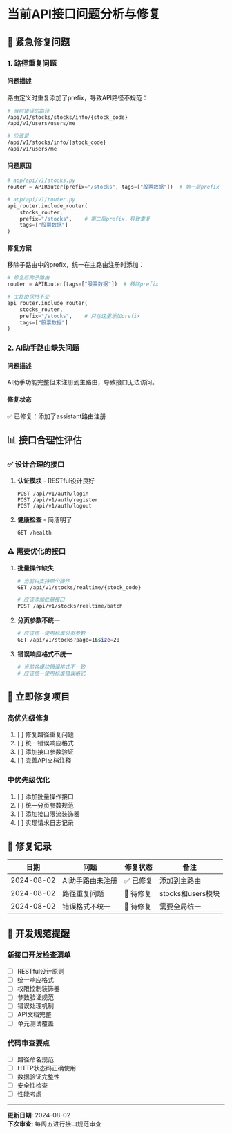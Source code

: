 # 当前API接口问题分析与修复

## 🚨 **紧急修复问题**

### **1. 路径重复问题**

#### **问题描述**
路由定义时重复添加了prefix，导致API路径不规范：

```bash
# 当前错误的路径
/api/v1/stocks/stocks/info/{stock_code}
/api/v1/users/users/me

# 应该是
/api/v1/stocks/info/{stock_code}  
/api/v1/users/me
```

#### **问题原因**
```python
# app/api/v1/stocks.py
router = APIRouter(prefix="/stocks", tags=["股票数据"])  # 第一层prefix

# app/api/v1/router.py  
api_router.include_router(
    stocks_router,
    prefix="/stocks",    # 第二层prefix，导致重复
    tags=["股票数据"]
)
```

#### **修复方案**
移除子路由中的prefix，统一在主路由注册时添加：

```python
# 修复后的子路由
router = APIRouter(tags=["股票数据"])  # 移除prefix

# 主路由保持不变
api_router.include_router(
    stocks_router,
    prefix="/stocks",    # 只在这里添加prefix
    tags=["股票数据"]
)
```

### **2. AI助手路由缺失问题**

#### **问题描述**
AI助手功能完整但未注册到主路由，导致接口无法访问。

#### **修复状态**
✅ 已修复：添加了assistant路由注册

## 📊 **接口合理性评估**

### **✅ 设计合理的接口**

1. **认证模块** - RESTful设计良好
   ```
   POST /api/v1/auth/login
   POST /api/v1/auth/register  
   POST /api/v1/auth/logout
   ```

2. **健康检查** - 简洁明了
   ```
   GET /health
   ```

### **⚠️ 需要优化的接口**

1. **批量操作缺失**
   ```bash
   # 当前只支持单个操作
   GET /api/v1/stocks/realtime/{stock_code}
   
   # 应该添加批量接口  
   POST /api/v1/stocks/realtime/batch
   ```

2. **分页参数不统一**
   ```bash
   # 应该统一使用标准分页参数
   GET /api/v1/stocks?page=1&size=20
   ```

3. **错误响应格式不统一**
   ```python
   # 当前各模块错误格式不一致
   # 应该统一使用标准错误格式
   ```

## 🔧 **立即修复项目**

### **高优先级修复**
1. [ ] 修复路径重复问题
2. [ ] 统一错误响应格式  
3. [ ] 添加接口参数验证
4. [ ] 完善API文档注释

### **中优先级优化**
1. [ ] 添加批量操作接口
2. [ ] 统一分页参数规范
3. [ ] 添加接口限流装饰器
4. [ ] 实现请求日志记录

## 📝 **修复记录**

| 日期 | 问题 | 修复状态 | 备注 |
|------|------|----------|------|
| 2024-08-02 | AI助手路由未注册 | ✅ 已修复 | 添加到主路由 |
| 2024-08-02 | 路径重复问题 | 🔄 待修复 | stocks和users模块 |
| 2024-08-02 | 错误格式不统一 | 🔄 待修复 | 需要全局统一 |

## 🎯 **开发规范提醒**

### **新接口开发检查清单**
- [ ] RESTful设计原则
- [ ] 统一响应格式
- [ ] 权限控制装饰器
- [ ] 参数验证规范
- [ ] 错误处理机制
- [ ] API文档完整
- [ ] 单元测试覆盖

### **代码审查要点**
- [ ] 路径命名规范
- [ ] HTTP状态码正确使用
- [ ] 数据验证完整性
- [ ] 安全性检查
- [ ] 性能考虑

---
**更新日期**: 2024-08-02  
**下次审查**: 每周五进行接口规范审查